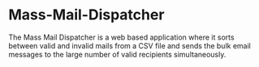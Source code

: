 # Mass-Mail-Dispatcher
The Mass Mail Dispatcher is a web based application where it sorts between valid and invalid mails from a CSV file and sends the bulk email messages to the large number of valid recipients simultaneously.
